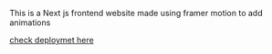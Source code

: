 
This is a Next js frontend website made using framer motion to add animations

[check deploymet here](https://gaven-metaversus.vercel.app/)
